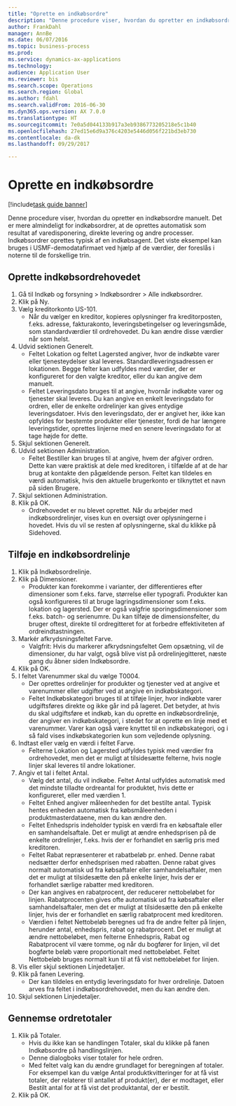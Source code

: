 ```yaml
--- 
title: "Oprette en indkøbsordre"
description: "Denne procedure viser, hvordan du opretter en indkøbsordre manuelt."
author: FrankDahl
manager: AnnBe
ms.date: 06/07/2016
ms.topic: business-process
ms.prod: 
ms.service: dynamics-ax-applications
ms.technology: 
audience: Application User
ms.reviewer: bis
ms.search.scope: Operations
ms.search.region: Global
ms.author: fdahl
ms.search.validFrom: 2016-06-30
ms.dyn365.ops.version: AX 7.0.0
ms.translationtype: HT
ms.sourcegitcommit: 7e0a5d044133b917a3eb9386773205218e5c1b40
ms.openlocfilehash: 27ed15e6d9a376c4203e5446d056f221bd3eb730
ms.contentlocale: da-dk
ms.lasthandoff: 09/29/2017

---
```

# <a name="create-a-purchase-order"></a>Oprette en indkøbsordre

[!include[task guide banner](../../includes/task-guide-banner.md)]

Denne procedure viser, hvordan du opretter en indkøbsordre manuelt. Det er mere almindeligt for indkøbsordrer, at de oprettes automatisk som resultat af varedisponering, direkte levering og andre processer. Indkøbsordrer oprettes typisk af en indkøbsagent. Det viste eksempel kan bruges i USMF-demodatafirmaet ved hjælp af de værdier, der foreslås i noterne til de forskellige trin.


## <a name="create-the-purchase-order-header"></a>Oprette indkøbsordrehovedet
1. Gå til Indkøb og forsyning > Indkøbsordrer > Alle indkøbsordrer.
2. Klik på Ny.
3. Vælg kreditorkonto US-101.
    * Når du vælger en kreditor, kopieres oplysninger fra kreditorposten, f.eks. adresse, fakturakonto, leveringsbetingelser og leveringsmåde, som standardværdier til ordrehovedet. Du kan ændre disse værdier når som helst.  
4. Udvid sektionen Generelt.
    * Feltet Lokation og feltet Lagersted angiver, hvor de indkøbte varer eller tjenesteydelser skal leveres. Standardleveringsadressen er lokationen. Begge felter kan udfyldes med værdier, der er konfigureret for den valgte kreditor, eller du kan angive dem manuelt.  
    * Feltet Leveringsdato bruges til at angive, hvornår indkøbte varer og tjenester skal leveres. Du kan angive en enkelt leveringsdato for ordren, eller de enkelte ordrelinjer kan gives entydige leveringsdatoer. Hvis den leveringsdato, der er angivet her, ikke kan opfyldes for bestemte produkter eller tjenester, fordi de har længere leveringstider, oprettes linjerne med en senere leveringsdato for at tage højde for dette.  
5. Skjul sektionen Generelt.
6. Udvid sektionen Administration.
    * Feltet Bestiller kan bruges til at angive, hvem der afgiver ordren. Dette kan være praktisk at dele med kreditoren, i tilfælde af at de har brug at kontakte den pågældende person. Feltet kan tildeles en værdi automatisk, hvis den aktuelle brugerkonto er tilknyttet et navn på siden Brugere.  
7. Skjul sektionen Administration.
8. Klik på OK.
    * Ordrehovedet er nu blevet oprettet. Når du arbejder med indkøbsordrelinjer, vises kun en oversigt over oplysningerne i hovedet. Hvis du vil se resten af oplysningerne, skal du klikke på Sidehoved.  

## <a name="add-a-purchase-order-line"></a>Tilføje en indkøbsordrelinje
1. Klik på Indkøbsordrelinje.
2. Klik på Dimensioner.
    * Produkter kan forekomme i varianter, der differentieres efter dimensioner som f.eks. farve, størrelse eller typografi. Produkter kan også konfigureres til at bruge lagringsdimensioner som f.eks. lokation og lagersted. Der er også valgfrie sporingsdimensioner som f.eks. batch- og serienumre. Du kan tilføje de dimensionsfelter, du bruger oftest, direkte til ordregitteret for at forbedre effektiviteten af ordreindtastningen.  
3. Markér afkrydsningsfeltet Farve.
    * Valgfrit: Hvis du markerer afkrydsningsfeltet Gem opsætning, vil de dimensioner, du har valgt, også blive vist på ordrelinjegitteret, næste gang du åbner siden Indkøbsordre.  
4. Klik på OK.
5. I feltet Varenummer skal du vælge T0004.
    * Der oprettes ordrelinjer for produkter og tjenester ved at angive et varenummer eller udgifter ved at angive en indkøbskategori.  
    * Feltet Indkøbskategori bruges til at tilføje linjer, hvor indkøbte varer udgiftsføres direkte og ikke går ind på lageret. Det betyder, at hvis du skal udgiftsføre et indkøb, kan du oprette en indkøbsordrelinje, der angiver en indkøbskategori, i stedet for at oprette en linje med et varenummer. Varer kan også være knyttet til en indkøbskategori, og i så fald vises indkøbskategorien kun som vejledende oplysning.  
6. Indtast eller vælg en værdi i feltet Farve.
    * Felterne Lokation og Lagersted udfyldes typisk med værdier fra ordrehovedet, men det er muligt at tilsidesætte felterne, hvis nogle linjer skal leveres til andre lokationer.  
7. Angiv et tal i feltet Antal.
    * Vælg det antal, du vil indkøbe. Feltet Antal udfyldes automatisk med det mindste tilladte ordreantal for produktet, hvis dette er konfigureret, eller med værdien 1.  
    * Feltet Enhed angiver måleenheden for det bestilte antal. Typisk hentes enheden automatisk fra købsmåleenheden i produktmasterdataene, men du kan ændre den.  
    * Feltet Enhedspris indeholder typisk en værdi fra en købsaftale eller en samhandelsaftale. Det er muligt at ændre enhedsprisen på de enkelte ordrelinjer, f.eks. hvis der er forhandlet en særlig pris med kreditoren.  
    * Feltet Rabat repræsenterer et rabatbeløb pr. enhed. Denne rabat nedsætter derfor enhedsprisen med rabatten. Denne rabat gives normalt automatisk ud fra købsaftaler eller samhandelsaftaler, men det er muligt at tilsidesætte den på enkelte linjer, hvis der er forhandlet særlige rabatter med kreditoren.  
    * Der kan angives en rabatprocent, der reducerer nettobeløbet for linjen. Rabatprocenten gives ofte automatisk ud fra købsaftaler eller samhandelsaftaler, men det er muligt at tilsidesætte den på enkelte linjer, hvis der er forhandlet en særlig rabatprocent med kreditoren.  
    * Værdien i feltet Nettobeløb beregnes ud fra de andre felter på linjen, herunder antal, enhedspris, rabat og rabatprocent. Det er muligt at ændre nettobeløbet, men felterne Enhedspris, Rabat og Rabatprocent vil være tomme, og når du bogfører for linjen, vil det bogførte beløb være proportionalt med nettobeløbet. Feltet Nettobeløb bruges normalt kun til at få vist nettobeløbet for linjen.  
8. Vis eller skjul sektionen Linjedetaljer.
9. Klik på fanen Levering.
    * Der kan tildeles en entydig leveringsdato for hver ordrelinje. Datoen arves fra feltet i indkøbsordrehovedet, men du kan ændre den.  
10. Skjul sektionen Linjedetaljer.

## <a name="review-order-totals"></a>Gennemse ordretotaler
1. Klik på Totaler.
    * Hvis du ikke kan se handlingen Totaler, skal du klikke på fanen Indkøbsordre på handlingslinjen.  
    * Denne dialogboks viser totaler for hele ordren.  
    * Med feltet valg kan du ændre grundlaget for beregningen af totaler. For eksempel kan du vælge Antal produktkvitteringer for at få vist totaler, der relaterer til antallet af produkt(er), der er modtaget, eller Bestilt antal for at få vist det produktantal, der er bestilt.  
2. Klik på OK.


